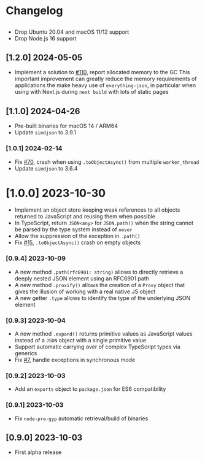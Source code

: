 # Changelog

##

 - Drop Ubuntu 20.04 and macOS 11/12 support
 - Drop Node.js 16 support

## [1.2.0] 2024-05-05

 - Implement a solution to [#110](https://github.com/mmomtchev/everything-json/issues/110), report allocated memory to the GC
    This important improvement can greatly reduce the memory requirements of applications the make heavy use of `everything-json`, in particular when using with Next.js during `next build` with lots of static pages

## [1.1.0] 2024-04-26

 - Pre-built binaries for macOS 14 / ARM64
 - Update `simdjson` to 3.9.1

### [1.0.1] 2024-02-14

 - Fix [#70](https://github.com/mmomtchev/everything-json/issues/70), crash when using `.toObjectAsync()` from multiple `worker_thread`
 - Update `simdjson` to 3.6.4

# [1.0.0] 2023-10-30

 - Implement an object store keeping weak references to all objects returned to JavaScript and reusing them when possible
 - In TypeScript, return `JSON<any>` for `JSON.path()` when the string cannot be parsed by the type system instead of `never`
 - Allow the suppression of the exception in `.path()`
 - Fix [#15](https://github.com/mmomtchev/everything-json/issues/15), `.toObjectAsync()` crash on empty objects

### [0.9.4] 2023-10-09

 - A new method `.path(rfc6901: string)` allows to directly retrieve a deeply nested JSON element using an RFC6901 path
 - A new method `.proxify()` allows the creation of a `Proxy` object that gives the illusion of working with a real native JS object
 - A new getter `.type` allows to identify the type of the underlying JSON element

### [0.9.3] 2023-10-04

 - A new method `.expand()` returns primitive values as JavaScript values instead of a `JSON` object with a single primitive value
 - Support automatic carrying over of complex TypeScript types via generics
 - Fix [#7](https://github.com/mmomtchev/everything-json/issues/7), handle exceptions in synchronous mode

### [0.9.2] 2023-10-03

- Add an `exports` object to `package.json` for ES6 compatibility

### [0.9.1] 2023-10-03

- Fix `node-pre-gyp` automatic retrieval/build of binaries

## [0.9.0] 2023-10-03

- First alpha release
